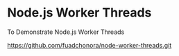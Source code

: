 # Node.js Worker Threads

To Demonstrate Node.js Worker Threads

https://github.com/fuadchonora/node-worker-threads.git

